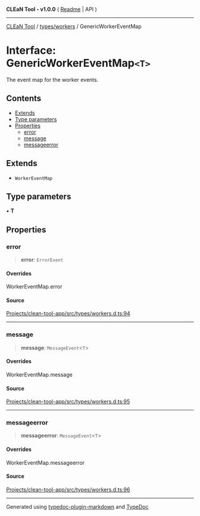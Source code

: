 **CLEaN Tool - v1.0.0** ( [Readme](../../../README.md) \| API )

***

[CLEaN Tool](../../../modules.md) / [types/workers](../README.md) / GenericWorkerEventMap

# Interface: GenericWorkerEventMap`<T>`

The event map for the worker events.

## Contents

- [Extends](GenericWorkerEventMap.md#extends)
- [Type parameters](GenericWorkerEventMap.md#type-parameters)
- [Properties](GenericWorkerEventMap.md#properties)
  - [error](GenericWorkerEventMap.md#error)
  - [message](GenericWorkerEventMap.md#message)
  - [messageerror](GenericWorkerEventMap.md#messageerror)

## Extends

- `WorkerEventMap`

## Type parameters

▪ **T**

## Properties

### error

> **error**: `ErrorEvent`

#### Overrides

WorkerEventMap.error

#### Source

[Projects/clean-tool-app/src/types/workers.d.ts:94](https://github.com/yuckyh/clean-tool-app/)

***

### message

> **message**: `MessageEvent`\<`T`\>

#### Overrides

WorkerEventMap.message

#### Source

[Projects/clean-tool-app/src/types/workers.d.ts:95](https://github.com/yuckyh/clean-tool-app/)

***

### messageerror

> **messageerror**: `MessageEvent`\<`T`\>

#### Overrides

WorkerEventMap.messageerror

#### Source

[Projects/clean-tool-app/src/types/workers.d.ts:96](https://github.com/yuckyh/clean-tool-app/)

***

Generated using [typedoc-plugin-markdown](https://www.npmjs.com/package/typedoc-plugin-markdown) and [TypeDoc](https://typedoc.org/)

